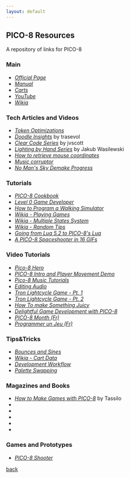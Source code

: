 ```yaml
---
layout: default
---
```


## PICO-8 Resources

A repository of links for PICO-8

### Main

* _[Official Page](https://www.lexaloffle.com/pico-8.php)_
* _[Manual](https://www.lexaloffle.com/pico-8.php)_
* _[Carts](https://www.lexaloffle.com/bbs/?cat=7&sub=2&mode=carts)_
* _[YouTube](https://www.youtube.com/user/lexaloffletv/videos)_
* _[Wikia](http://pico-8.wikia.com/wiki/Pico-8_Wikia)_

### Tech Articles and Videos

* _[Token Optimizations](https://github.com/seleb/PICO-8-Token-Optimizations)_
* _[Doodle Insights](https://trasevol.dog/category/doodle-insights/)_ by trasevol
* _[Clear Code Series](http://blog.jvscott.net/post/128051478244/clear-code)_ by jvscott
* _[Lighting by Hand Series](https://hackernoon.com/pico-8-lighting-part-1-thin-dark-line-8ea15d21fed7)_ by Jakub Wasilewski
* _[How to retrieve mouse coordinates](https://www.lexaloffle.com/bbs/?tid=3549)_
* _[Music corruptor](https://www.lexaloffle.com/bbs/?tid=3561)_
* _[No Man's Sky Demake Progress](https://www.youtube.com/watch?v=FE8sGvYUBYE)_

### Tutorials

* _[PICO-8 Cookbook](https://github.com/nate2squared/Pico-8-Cookbook)_
* _[Level 0 Game Developer](https://level0gamedev.blogspot.com/search/label/PICO-8)_
* _[How to Program a Walking Simulator](https://twitter.com/lexaloffle/status/871048334525341697)_
* _[Wikia - Playing Games](http://pico-8.wikia.com/wiki/PlayingGames)_
* _[Wikia - Multiple States System](http://pico-8.wikia.com/wiki/Multiple_States_System)_
* _[Wikia - Random Tips](http://pico-8.wikia.com/wiki/Random_tips)_
* _[Going from Lua 5.2 to PICO-8's Lua](https://gist.github.com/josefnpat/bfe4aaa5bbb44f572cd0)_
* _[A PICO-8 Spaceshooter in 16 GIFs](https://ztiromoritz.github.io/pico-8-shooter/)_

### Video Tutorials

* _[Pico-8 Hero](https://www.youtube.com/playlist?list=PLYND9uft5u_1YCkmXiMrPU7tiBG3hIKAZ)_
* _[PICO-8 Intro and Player Movement Demo](https://www.youtube.com/watch?v=OM7Xa7Dqlpg)_
* _[Pico-8 Music Tutorials](https://www.youtube.com/watch?v=Pzt0h0ErNAM&list=PLur95ujyAigsqZR1aNTrVGAvXD7EqywdS)_
* _[Editing Audio](https://www.youtube.com/playlist?list=PLjZAika8vyZkyOjoCp0EbHeIFZ8MLlhvg)_
* _[Tron Lightcycle Game - Pt. 1](https://www.youtube.com/watch?v=ZuaLuMhwcc8&feature=youtu.be)_
* _[Tron Lightcycle Game - Pt. 2](https://www.youtube.com/watch?v=Cjxzjc0NFpw)_
* _[How To make Something Juicy](https://www.youtube.com/watch?v=Kut0dirprmU)_
* _[Delightful Game Development with PICO-8](https://www.youtube.com/watch?v=K5RXMuH54iw)_
* _[PICO-8 Month (Fr)](https://www.youtube.com/playlist?list=PL0H9-oZl_QOFdOBUwg1WLV4hikPq4ofoT)_
* _[Programmer un Jeu (Fr)](https://www.youtube.com/playlist?list=PLqihHB3m2p01mFT3SH9NZM6DKX9oGsdo2)_

### Tips&Tricks

* _[Bounces and Sines](https://twitter.com/iLkKke/status/857905180385214464)_
* _[Wikia - Cart Data](http://pico-8.wikia.com/wiki/Cartdata?utm_medium=referral)_
* _[Development Workflow](https://www.reddit.com/r/pico8/comments/5p9ohs/my_pico8_development_workflow/)_
* _[Palette Swapping](https://www.patreon.com/posts/mighty-powers-of-7814529)_

### Magazines and Books

* _[How to Make Games with PICO-8](https://tassilo.itch.io/howtomakegames)_ by Tassilo
* _[]()_
* _[]()_
* _[]()_
* _[]()_
* _[]()_

### Games and Prototypes

* _[PICO-8 Shooter](https://github.com/ztiromoritz/pico-8-shooter)_

[back](../)
